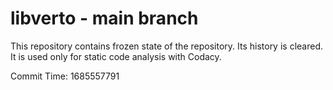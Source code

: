 # libverto - main branch

This repository contains frozen state of the repository.
Its history is cleared. It is used only for static code
analysis with Codacy.

Commit Time: 1685557791